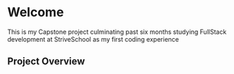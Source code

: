 # Welcome 

This is my Capstone project culminating past six months studying FullStack development at StriveSchool as my first coding experience

## Project Overview ##



